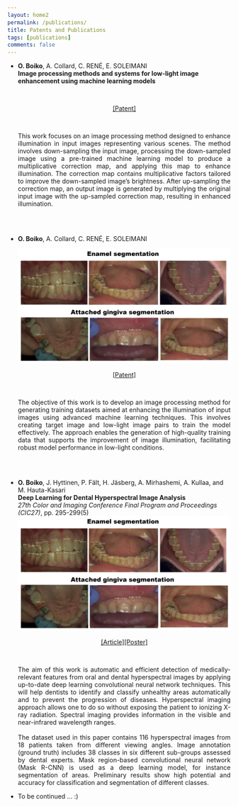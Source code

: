 ```yaml
---
layout: home2
permalink: /publications/
title: Patents and Publications
tags: [publications]
comments: false
---
```


* <b>O. Boiko</b>, A. Collard, C. RENÉ, E. SOLEIMANI
  <br />
  <b>Image processing methods and systems for low-light image enhancement using machine learning models</b>

  <br />
  <p style="text-align: center;">
   <a href="https://patents.google.com/patent/US20230186446A1/en">[Patent]</a>
  </p>
  <br />
  <p style="text-align: justify;">
  This work focuses on an image processing method designed to enhance illumination in input images representing various scenes. The method involves down-sampling the input image, processing the down-sampled image using a pre-trained machine learning model to produce a multiplicative correction map, and applying this map to enhance illumination. The correction map contains multiplicative factors tailored to improve the down-sampled image’s brightness. After up-sampling the correction map, an output image is generated by multiplying the original input image with the up-sampled correction map, resulting in enhanced illumination.
  </p>

  <br /><br />


* <b>O. Boiko</b>, A. Collard, C. RENÉ, E. SOLEIMANI
  <br />

  <img src="/images/publication_dental.png" alt="deep learning  dental hyperspectral imaging" class="inline"/>
  <br />
  <p style="text-align: center;">
   <a href="https://patents.google.com/patent/US20230186612A1/en">[Patent]</a>
  </p>
  <br />
  <p style="text-align: justify;">
  The objective of this work is to develop an image processing method for generating training datasets aimed at enhancing the illumination of input images using advanced machine learning techniques. This involves creating target image and low-light image pairs to train the model effectively. The approach enables the generation of high-quality training data that supports the improvement of image illumination, facilitating robust model performance in low-light conditions.
  </p>

  <br /><br />


* <b>O. Boiko</b>, J. Hyttinen, P. Fält, H. Jäsberg, A. Mirhashemi, A. Kullaa, and M. Hauta-Kasari
  <br />
  <b>Deep Learning for Dental Hyperspectral Image Analysis</b>
  <br />
  <i>27th Color and Imaging Conference Final Program and Proceedings (CIC27)</i>, pp. 295-299(5)
  <br />
  <img src="/images/publication_dental.png" alt="deep learning  dental hyperspectral imaging" class="inline"/>
  <br />
  <p style="text-align: center;">
   <a href="https://doi.org/10.2352/issn.2169-2629.2019.27.53">[Article]</a><a href="/images/Boiko_poster_CIC.pdf">[Poster]</a>
  </p>
  <br />
  <p style="text-align: justify;">
  The aim of this work is automatic and efficient detection of medically-relevant features from oral and dental hyperspectral images by       applying up-to-date deep learning convolutional neural network techniques. This will help dentists to identify and classify unhealthy       areas automatically and to prevent the progression of diseases. Hyperspectral imaging approach allows one to do so without exposing the     patient to ionizing X-ray radiation. Spectral imaging provides information in the visible and near-infrared wavelength ranges.
  <br /><br />
  The dataset used in this paper contains 116 hyperspectral images from 18 patients taken from different viewing angles. Image annotation   (ground truth) includes 38 classes in six different sub-groups assessed by dental experts. Mask region-based convolutional neural network   (Mask R-CNN) is used as a deep learning model, for instance segmentation of areas. Preliminary results show high potential and accuracy for   classification and segmentation of different classes.
  </p>
* To be continued ... :)
